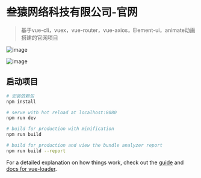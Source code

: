 # 叁猿网络科技有限公司-官网

> 基于vue-cli，vuex，vue-router，vue-axios，Element-ui，animate动画搭建的官网项目


![image](https://github.com/cxj20150214/vue-test/blob/master/src/img/wxjt.png?raw=true)

![image](https://github.com/cxj20150214/vue-test/blob/master/src/img/wxjt2.png?raw=true)
## 启动项目

``` bash
# 安装依赖包
npm install

# serve with hot reload at localhost:8080
npm run dev

# build for production with minification
npm run build

# build for production and view the bundle analyzer report
npm run build --report
```

For a detailed explanation on how things work, check out the [guide](http://vuejs-templates.github.io/webpack/) and [docs for vue-loader](http://vuejs.github.io/vue-loader).

